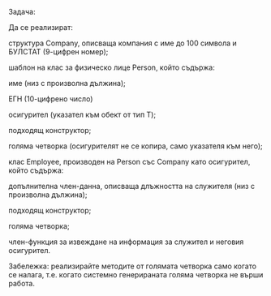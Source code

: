 Задача:

Да се реализират:

структура Company, описваща компания с име до 100 символа и БУЛСТАТ (9-цифрен номер);

шаблон на клас за физическо лице Person, който съдържа:

име (низ с произволна дължина);

ЕГН (10-цифрено число)

осигурител (указател към обект от тип T);

подходящ конструктор;

голяма четворка (осигурителят не се копира, само указателя към него);

клас Employee, производен на Person със Company като осигурител, който съдържа:

допълнителна член-данна, описваща длъжността на служителя (низ с произволна дължина);

подходящ конструктор;

голяма четворка;

член-функция за извеждане на информация за служител и неговия осигурител.

Забележка: реализирайте методите от голямата четворка само когато се налага, т.е. когато системно генерираната голяма четворка не върши работа.
